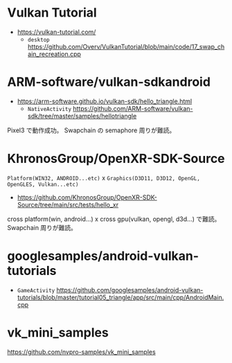 # Vulkan Tutorial

- https://vulkan-tutorial.com/
  - `desktop` https://github.com/Overv/VulkanTutorial/blob/main/code/17_swap_chain_recreation.cpp

# ARM-software/vulkan-sdkandroid

- https://arm-software.github.io/vulkan-sdk/hello_triangle.html
  - `NativeActivity` https://github.com/ARM-software/vulkan-sdk/tree/master/samples/hellotriangle

Pixel3 で動作成功。
Swapchain の semaphore 周りが難読。

# KhronosGroup/OpenXR-SDK-Source

`Platform(WIN32, ANDROID...etc)` x `Graphics(D3D11, D3D12, OpenGL, OpenGLES, Vulkan...etc)`

- https://github.com/KhronosGroup/OpenXR-SDK-Source/tree/main/src/tests/hello_xr

cross platform(win, android...) x cross gpu(vulkan, opengl, d3d...) で難読。
Swapchain 周りが難読。

# googlesamples/android-vulkan-tutorials

- `GameActivity` https://github.com/googlesamples/android-vulkan-tutorials/blob/master/tutorial05_triangle/app/src/main/cpp/AndroidMain.cpp

# vk_mini_samples

https://github.com/nvpro-samples/vk_mini_samples
